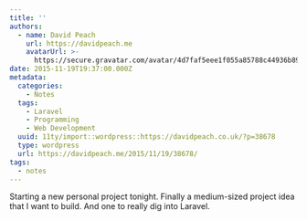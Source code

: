 ```yaml
---
title: ''
authors:
  - name: David Peach
    url: https://davidpeach.me
    avatarUrl: >-
      https://secure.gravatar.com/avatar/4d7faf5eee1f055a85788c44936b8995eaab6dfb004e7854ec747ccb272e91ee?s=96&d=mm&r=g
date: 2015-11-19T19:37:00.000Z
metadata:
  categories:
    - Notes
  tags:
    - Laravel
    - Programming
    - Web Development
  uuid: 11ty/import::wordpress::https://davidpeach.co.uk/?p=38678
  type: wordpress
  url: https://davidpeach.me/2015/11/19/38678/
tags:
  - notes
---
```

Starting a new personal project tonight. Finally a medium-sized project idea that I want to build. And one to really dig into Laravel.